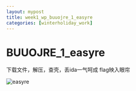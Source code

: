 ```yaml
---
layout: mypost
title: week1_wp_buuojre_1_easyre
categories: [winterholiday_work]
---
```


# BUUOJRE_1_easyre

下载文件，解压，查壳，丢ida一气呵成
flag映入眼帘

![easyre](easyre.png)